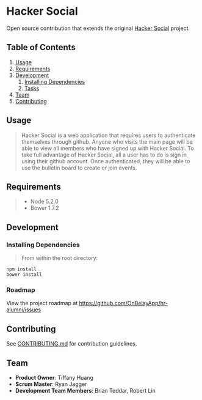 # Hacker Social 
Open source contribution that extends the original [Hacker Social](https://github.com/HackerSocial/hr-alumni) project.

## Table of Contents

1. [Usage](#usage)
1. [Requirements](#requirements)
1. [Development](#development)
    1. [Installing Dependencies](#installing-dependencies)
    1. [Tasks](#roadmap)
1. [Team](#team)
1. [Contributing](#contributing)

## Usage

> Hacker Social is a web application that requires users to authenticate themselves through github. Anyone who visits the main page will be able to view all members who have signed up with Hacker Social. To take full advantage of Hacker Social, all a user has to do is sign in using their github account. Once authenticated, they will be able to use the bulletin board to create or join events.


## Requirements

> - Node 5.2.0
> - Bower 1.7.2

## Development

### Installing Dependencies

> From within the root directory:

```
npm install
bower install
```

### Roadmap

View the project roadmap at https://github.com/OnBelayApp/hr-alumni/issues


## Contributing

See [CONTRIBUTING.md](CONTRIBUTING.md) for contribution guidelines.

## Team

  - __Product Owner__: Tiffany Huang
  - __Scrum Master__: Ryan Jagger
  - __Development Team Members__: Brian Teddar, Robert Lin
